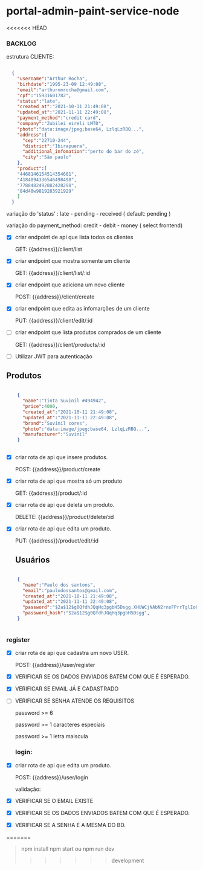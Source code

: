 # portal-admin-paint-service-node


<<<<<<< HEAD
### BACKLOG

  estrutura CLIENTE:
  
  ```json 
  
    {
      "username":"Arthur Rocha",
      "birhdate":"1995-23-09 12:49:08",
      "email":"arthurnmrocha@gmail.com",
      "cpf":"15931601782",
      "status":"late",
      "created_at":"2021-10-11 21:49:08",
      "updated_at":"2021-11-11 22:49:08",
      "payment_method":"credit card",
      "company":"Zubilei eireli LMTD",
      "photo":"data:image/jpeg;base64, LzlqLzRBQ...",
      "address":{
        "cep":"22710-244",
        "district":"Ibirapuera",
        "additional_infomation":"perto do bar do zé",
        "city":"São paulo"
      },
      "product":[
      "4468146154514354681",
      "4184894336546498498",
      "7788482492882428298",
      "84d48w9819283921929"
      ]
    }
  
  ```
  
  variação do 'status' : late - pending - received ( default: pending ) 
  
  variação do payment_method: credit - debit - money ( select frontend)
  
- [x] criar endpoint de api que lista todos os clientes
  
  <p>GET: {{address}}/client/list</p>

- [x] criar endpoint que mostra somente um cliente
  
  <p>GET: {{address}}/client/list/:id</p>

- [x] criar endpoint que adiciona um novo cliente
  
  <p>POST: {{address}}/client/create</p>

- [x] criar endpoint que edita as infomarções de um cliente
  
  <p>PUT: {{address}}/client/edit/:id</p>
  
- [ ] criar endpoint que lista produtos comprados de um cliente
  
  <p>GET: {{address}}/client/products/:id</p>
  
  

  
- [ ] Utilizar JWT para autenticação



## Produtos

```json 
  
    {
      "name":"Tinta Suvinil #494942",
      "price":4000,
      "created_at":"2021-10-11 21:49:08",
      "updated_at":"2021-11-11 22:49:08",
      "brand":"Suvinil cores",
      "photo":"data:image/jpeg;base64, LzlqLzRBQ...",
      "manufacturer":"Suvinil"
    }
  
  ```

- [x] criar rota de api que insere produtos.
  <p>POST: {{address}}/product/create</p>
  
- [x] criar rota de api que mostra só um produto
  <p>GET: {{address}}/product/:id</p>
  
- [x] criar rota de api que deleta um produto.
  <p>DELETE: {{address}}/product/delete/:id</p>

- [x] criar rota de api que edita um produto.
  <p>PUT: {{address}}/product/edit/:id</p>
  
  
  
  
  ## Usuários
  
  
  
```json 
  
    {
      "name":"Paulo dos santons",
      "email":"paulodossantos@gmail.com",
      "created_at":"2021-10-11 21:49:08",
      "updated_at":"2021-11-11 22:49:08",
      "password":"$2a$12$g0QfdhJQqHq3pgbH5Dsgg.XHUWCjNAbN2rnsFPrrTglIo6hlf1h7G$2a$12$g0QfdhJQqHq3pgbH5Dsgg.XHUWCjNAbN2rnsFPrrTglIo6hlf1h7G",
      "password_hash":"$2a$12$g0QfdhJQqHq3pgbH5Dsgg",
    }
  
  ```
  
  ### register
  
  
- [x] criar rota de api que cadastra um novo USER.
  <p>POST: {{address}}/user/register</p>
  
- [x] VERIFICAR SE OS DADOS ENVIADOS BATEM COM QUE É ESPERADO.
- [x] VERIFICAR SE EMAIL JÁ E CADASTRADO
- [ ] VERIFICAR SE SENHA ATENDE OS REQUISITOS 
  <p>password >= 6</p>
  <p>password >= 1 caracteres especiais</p>
  <p>password >= 1 letra maiscula</p>
  
  ### login:
  
- [x] criar rota de api que edita um produto.
  <p>POST: {{address}}/user/login</p>
  
  validação:
  
- [x] VERIFICAR SE O EMAIL EXISTE
- [x] VERIFICAR SE OS DADOS ENVIADOS BATEM COM QUE É ESPERADO.
- [x] VERIFICAR SE A SENHA E A MESMA DO BD.
  
  
  
  
  
=======
> npm install
> npm start ou npm run dev
>>>>>>> development
